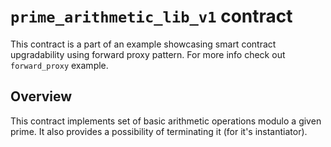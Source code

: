 # `prime_arithmetic_lib_v1` contract
This contract is a part of an example showcasing smart contract upgradability using forward proxy pattern.
For more info check out `forward_proxy` example.

## Overview
This contract implements set of basic arithmetic operations modulo a given prime.
It also provides a possibility of terminating it (for it's instantiator).
